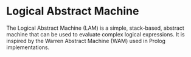 # Logical Abstract Machine

The Logical Abstract Machine (LAM) is a simple, stack-based, abstract machine that can be used to evaluate complex logical expressions. It is inspired by the Warren Abstract Machine (WAM) used in Prolog implementations.
